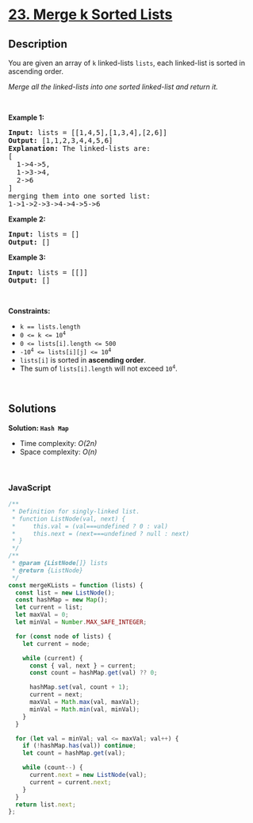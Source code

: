 # [23. Merge k Sorted Lists](https://leetcode.com/problems/merge-k-sorted-lists)

## Description

<div class="elfjS" data-track-load="description_content"><p>You are given an array of <code>k</code> linked-lists <code>lists</code>, each linked-list is sorted in ascending order.</p>

<p><em>Merge all the linked-lists into one sorted linked-list and return it.</em></p>

<p>&nbsp;</p>
<p><strong class="example">Example 1:</strong></p>

<pre><strong>Input:</strong> lists = [[1,4,5],[1,3,4],[2,6]]
<strong>Output:</strong> [1,1,2,3,4,4,5,6]
<strong>Explanation:</strong> The linked-lists are:
[
  1-&gt;4-&gt;5,
  1-&gt;3-&gt;4,
  2-&gt;6
]
merging them into one sorted list:
1-&gt;1-&gt;2-&gt;3-&gt;4-&gt;4-&gt;5-&gt;6
</pre>

<p><strong class="example">Example 2:</strong></p>

<pre><strong>Input:</strong> lists = []
<strong>Output:</strong> []
</pre>

<p><strong class="example">Example 3:</strong></p>

<pre><strong>Input:</strong> lists = [[]]
<strong>Output:</strong> []
</pre>

<p>&nbsp;</p>
<p><strong>Constraints:</strong></p>

<ul>
	<li><code>k == lists.length</code></li>
	<li><code>0 &lt;= k &lt;= 10<sup>4</sup></code></li>
	<li><code>0 &lt;= lists[i].length &lt;= 500</code></li>
	<li><code>-10<sup>4</sup> &lt;= lists[i][j] &lt;= 10<sup>4</sup></code></li>
	<li><code>lists[i]</code> is sorted in <strong>ascending order</strong>.</li>
	<li>The sum of <code>lists[i].length</code> will not exceed <code>10<sup>4</sup></code>.</li>
</ul>
</div>

<p>&nbsp;</p>

## Solutions

**Solution: `Hash Map`**

- Time complexity: <em>O(2n)</em>
- Space complexity: <em>O(n)</em>

<p>&nbsp;</p>

### **JavaScript**

```js
/**
 * Definition for singly-linked list.
 * function ListNode(val, next) {
 *     this.val = (val===undefined ? 0 : val)
 *     this.next = (next===undefined ? null : next)
 * }
 */
/**
 * @param {ListNode[]} lists
 * @return {ListNode}
 */
const mergeKLists = function (lists) {
  const list = new ListNode();
  const hashMap = new Map();
  let current = list;
  let maxVal = 0;
  let minVal = Number.MAX_SAFE_INTEGER;

  for (const node of lists) {
    let current = node;

    while (current) {
      const { val, next } = current;
      const count = hashMap.get(val) ?? 0;

      hashMap.set(val, count + 1);
      current = next;
      maxVal = Math.max(val, maxVal);
      minVal = Math.min(val, minVal);
    }
  }

  for (let val = minVal; val <= maxVal; val++) {
    if (!hashMap.has(val)) continue;
    let count = hashMap.get(val);

    while (count--) {
      current.next = new ListNode(val);
      current = current.next;
    }
  }
  return list.next;
};
```
